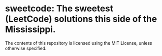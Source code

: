 # sweetcode: The sweetest (LeetCode) solutions this side of the Mississippi.

The contents of this repository is licensed using the MIT License, unless
otherwise specified.
